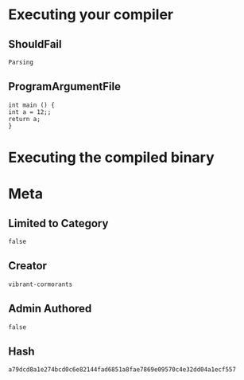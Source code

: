# Executing your compiler

## ShouldFail

```
Parsing
```

## ProgramArgumentFile

```
int main () {
int a = 12;;
return a;
}
```

# Executing the compiled binary

# Meta

## Limited to Category

```
false
```

## Creator

```
vibrant-cormorants
```

## Admin Authored

```
false
```

## Hash

```
a79dcd8a1e274bcd0c6e82144fad6851a8fae7869e09570c4e32dd04a1ecf557
```
